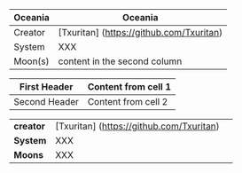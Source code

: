 Oceania        | Oceania
---------------|---------------
Creator | [Txuritan] (https://github.com/Txuritan)
System  | XXX     
Moon(s) | content in the second column

First Header | Content from cell 1 
-------------|-----------------------
Second Header | Content from cell 2

||||
|---|---|---|
|**creator**| [Txuritan] (https://github.com/Txuritan) | 
|**System** | XXX                                      |
|**Moons**  | XXX
